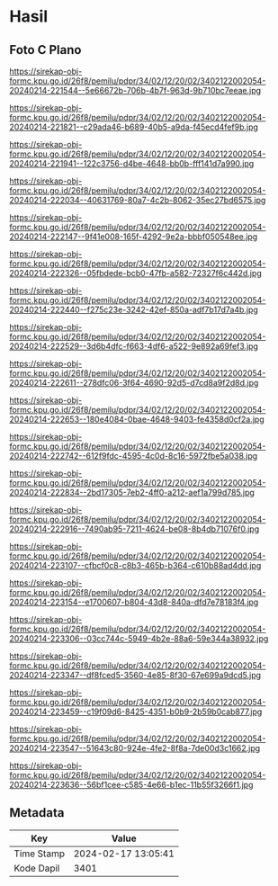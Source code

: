 # Hasil

## Foto C Plano

https://sirekap-obj-formc.kpu.go.id/26f8/pemilu/pdpr/34/02/12/20/02/3402122002054-20240214-221544--5e66672b-706b-4b7f-963d-9b710bc7eeae.jpg

https://sirekap-obj-formc.kpu.go.id/26f8/pemilu/pdpr/34/02/12/20/02/3402122002054-20240214-221821--c29ada46-b689-40b5-a9da-f45ecd4fef9b.jpg

https://sirekap-obj-formc.kpu.go.id/26f8/pemilu/pdpr/34/02/12/20/02/3402122002054-20240214-221941--122c3756-d4be-4648-bb0b-fff141d7a990.jpg

https://sirekap-obj-formc.kpu.go.id/26f8/pemilu/pdpr/34/02/12/20/02/3402122002054-20240214-222034--40631769-80a7-4c2b-8062-35ec27bd6575.jpg

https://sirekap-obj-formc.kpu.go.id/26f8/pemilu/pdpr/34/02/12/20/02/3402122002054-20240214-222147--9f41e008-165f-4292-9e2a-bbbf050548ee.jpg

https://sirekap-obj-formc.kpu.go.id/26f8/pemilu/pdpr/34/02/12/20/02/3402122002054-20240214-222326--05fbdede-bcb0-47fb-a582-72327f6c442d.jpg

https://sirekap-obj-formc.kpu.go.id/26f8/pemilu/pdpr/34/02/12/20/02/3402122002054-20240214-222440--f275c23e-3242-42ef-850a-adf7b17d7a4b.jpg

https://sirekap-obj-formc.kpu.go.id/26f8/pemilu/pdpr/34/02/12/20/02/3402122002054-20240214-222529--3d6b4dfc-f663-4df6-a522-9e892a69fef3.jpg

https://sirekap-obj-formc.kpu.go.id/26f8/pemilu/pdpr/34/02/12/20/02/3402122002054-20240214-222611--278dfc06-3f64-4690-92d5-d7cd8a9f2d8d.jpg

https://sirekap-obj-formc.kpu.go.id/26f8/pemilu/pdpr/34/02/12/20/02/3402122002054-20240214-222653--180e4084-0bae-4648-9403-fe4358d0cf2a.jpg

https://sirekap-obj-formc.kpu.go.id/26f8/pemilu/pdpr/34/02/12/20/02/3402122002054-20240214-222742--612f9fdc-4595-4c0d-8c16-5972fbe5a038.jpg

https://sirekap-obj-formc.kpu.go.id/26f8/pemilu/pdpr/34/02/12/20/02/3402122002054-20240214-222834--2bd17305-7eb2-4ff0-a212-aef1a799d785.jpg

https://sirekap-obj-formc.kpu.go.id/26f8/pemilu/pdpr/34/02/12/20/02/3402122002054-20240214-222916--7490ab95-7211-4624-be08-8b4db71076f0.jpg

https://sirekap-obj-formc.kpu.go.id/26f8/pemilu/pdpr/34/02/12/20/02/3402122002054-20240214-223107--cfbcf0c8-c8b3-465b-b364-c610b88ad4dd.jpg

https://sirekap-obj-formc.kpu.go.id/26f8/pemilu/pdpr/34/02/12/20/02/3402122002054-20240214-223154--e1700607-b804-43d8-840a-dfd7e78183f4.jpg

https://sirekap-obj-formc.kpu.go.id/26f8/pemilu/pdpr/34/02/12/20/02/3402122002054-20240214-223306--03cc744c-5949-4b2e-88a6-59e344a38932.jpg

https://sirekap-obj-formc.kpu.go.id/26f8/pemilu/pdpr/34/02/12/20/02/3402122002054-20240214-223347--df8fced5-3560-4e85-8f30-67e699a9dcd5.jpg

https://sirekap-obj-formc.kpu.go.id/26f8/pemilu/pdpr/34/02/12/20/02/3402122002054-20240214-223459--c19f09d6-8425-4351-b0b9-2b59b0cab877.jpg

https://sirekap-obj-formc.kpu.go.id/26f8/pemilu/pdpr/34/02/12/20/02/3402122002054-20240214-223547--51643c80-924e-4fe2-8f8a-7de00d3c1662.jpg

https://sirekap-obj-formc.kpu.go.id/26f8/pemilu/pdpr/34/02/12/20/02/3402122002054-20240214-223636--56bf1cee-c585-4e66-b1ec-11b55f3266f1.jpg


## Metadata

| Key        | Value               |
| ---------- | ------------------- |
| Time Stamp | 2024-02-17 13:05:41 |
| Kode Dapil | 3401                |



